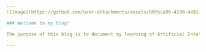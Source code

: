 ```yaml
---
![image](https://github.com/user-attachments/assets/89fbca96-4190-4a91-ace8-b5116580848f)

### Welcome to my blog!

The purpose of this blog is to document my learning of Artificial Intelligence from the Fastai course.

---
```

